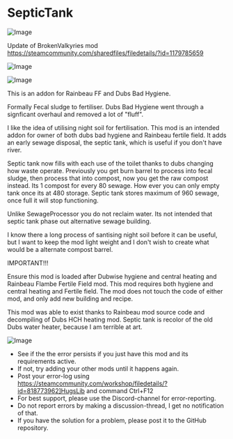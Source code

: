 # SepticTank

![Image](https://i.imgur.com/WAEzk68.png)

Update of BrokenValkyries mod
https://steamcommunity.com/sharedfiles/filedetails/?id=1179785659

![Image](https://i.imgur.com/7Gzt3Rg.png)

	
![Image](https://i.imgur.com/NOW7jU1.png)

This is an addon for Rainbeau FF and Dubs Bad Hygiene.

Formally Fecal sludge to fertiliser. Dubs Bad Hygiene went through a signficant overhaul and removed a lot of &quot;fluff&quot;.

I like the idea of utilising night soil for fertilisation. This mod is an intended addon for owner of both dubs bad hygiene and Rainbeau fertile field. It adds an early sewage disposal, the septic tank, which is useful if you don&apos;t have river.

Septic tank now fills with each use of the toilet thanks to dubs changing how waste operate. Previously you get burn barrel to process into fecal sludge, then process that into compost, now you get the raw compost instead. Its 1 compost for every 80 sewage. How ever you can only empty tank once its at 480 storage.
Septic tank stores maximum of 960 sewage, once full it will stop functioning.

Unlike SewageProcessor you do not reclaim water. Its not intended that septic tank phase out alternative sewage building.

I know there a long process of santising night soil before it can be useful, but I want to keep the mod light weight and I don&apos;t wish to create what would be a alternate compost barrel.

IMPORTANT!!!

Ensure this mod is loaded after Dubwise hygiene and central heating and Rainbeau Flambe Fertile Field mod. 
This mod requires both hygiene and central heating and Fertile field.
The mod does not touch the code of either mod, and only add new building and recipe. 



This mod was able to exist thanks to Rainbeau mod source code and decompiling of Dubs HCH heating mod. Septic tank is recolor of the old Dubs water heater, because I am terrible at art.

![Image](https://i.imgur.com/Rs6T6cr.png)



-  See if the the error persists if you just have this mod and its requirements active.
-  If not, try adding your other mods until it happens again.
-  Post your error-log using https://steamcommunity.com/workshop/filedetails/?id=818773962]HugsLib and command Ctrl+F12
-  For best support, please use the Discord-channel for error-reporting.
-  Do not report errors by making a discussion-thread, I get no notification of that.
-  If you have the solution for a problem, please post it to the GitHub repository.




